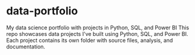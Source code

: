 # data-portfolio
My data science portfolio with projects in Python, SQL, and Power BI
This repo showcases data projects I've built using Python, SQL, and Power BI. Each project contains its own folder with source files, analysis, and documentation.
